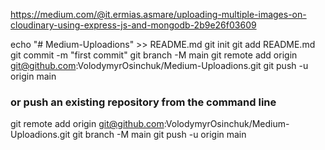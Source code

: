 https://medium.com/@it.ermias.asmare/uploading-multiple-images-on-cloudinary-using-express-js-and-mongodb-2b9e26f03609

echo "# Medium-Uploadions" >> README.md
git init
git add README.md
git commit -m "first commit"
git branch -M main
git remote add origin git@github.com:VolodymyrOsinchuk/Medium-Uploadions.git
git push -u origin main

### or push an existing repository from the command line

git remote add origin git@github.com:VolodymyrOsinchuk/Medium-Uploadions.git
git branch -M main
git push -u origin main
